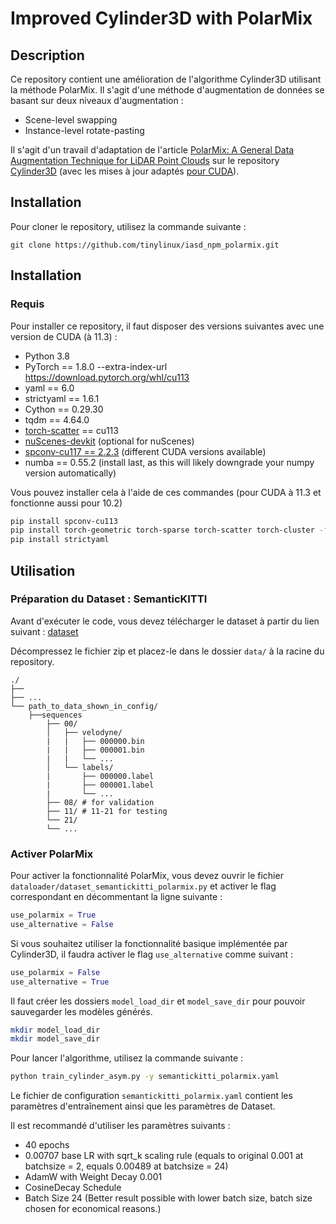 # Improved Cylinder3D with PolarMix

## Description

Ce repository contient une amélioration de l'algorithme Cylinder3D utilisant la méthode PolarMix. Il s'agit d'une méthode d'augmentation de données se basant sur deux niveaux d'augmentation : 
- Scene-level swapping
- Instance-level rotate-pasting

Il s'agit d'un travail d'adaptation de l'article [PolarMix: A General Data Augmentation Technique for LiDAR Point Clouds](https://arxiv.org/abs/2208.00223) sur le repository [Cylinder3D](https://github.com/xinge008/Cylinder3D) (avec les mises à jour adaptés [pour CUDA](https://github.com/L-Reichardt/Cylinder3D-updated-CUDA)).

## Installation

Pour cloner le repository, utilisez la commande suivante :
```
git clone https://github.com/tinylinux/iasd_npm_polarmix.git
```

## Installation

### Requis

Pour installer ce repository, il faut disposer des versions suivantes avec une version de CUDA (à 11.3) :

- Python 3.8
- PyTorch == 1.8.0 --extra-index-url https://download.pytorch.org/whl/cu113
- yaml == 6.0
- strictyaml == 1.6.1
- Cython == 0.29.30
- tqdm == 4.64.0
- [torch-scatter](https://github.com/rusty1s/pytorch_scatter) == cu113
- [nuScenes-devkit](https://github.com/nutonomy/nuscenes-devkit) (optional for nuScenes)
- [spconv-cu117 == 2.2.3](https://github.com/traveller59/spconv) (different CUDA versions available)
- numba == 0.55.2 (install last, as this will likely downgrade your numpy version automatically)

Vous pouvez installer cela à l'aide de ces commandes (pour CUDA à 11.3 et fonctionne aussi pour 10.2) 
```bash
pip install spconv-cu113
pip install torch-geometric torch-sparse torch-scatter torch-cluster -f https://pytorch-geometric.com/whl/torch-1.8.0+cu113.html
pip install strictyaml
```

## Utilisation

### Préparation du Dataset : SemanticKITTI

Avant d'exécuter le code, vous devez télécharger le dataset à partir du lien suivant : [dataset](https://perso.crans.org/rlali/cylinder_data.tar.gz)

Décompressez le fichier zip et placez-le dans le dossier `data/` à la racine du repository.

```
./
├── 
├── ...
└── path_to_data_shown_in_config/
    ├──sequences
        ├── 00/           
        │   ├── velodyne/	
        |   |	├── 000000.bin
        |   |	├── 000001.bin
        |   |	└── ...
        │   └── labels/ 
        |       ├── 000000.label
        |       ├── 000001.label
        |       └── ...
        ├── 08/ # for validation
        ├── 11/ # 11-21 for testing
        └── 21/
	    └── ...
```

### Activer PolarMix

Pour activer la fonctionnalité PolarMix, vous devez ouvrir le fichier `dataloader/dataset_semantickitti_polarmix.py` et activer le flag correspondant en décommentant la ligne suivante :

```python
use_polarmix = True
use_alternative = False
```

Si vous souhaitez utiliser la fonctionnalité basique implémentée par Cylinder3D, il faudra activer le flag `use_alternative` comme suivant :

```python
use_polarmix = False
use_alternative = True
```

Il faut créer les dossiers `model_load_dir` et `model_save_dir` pour pouvoir sauvegarder les modèles générés.

```bash
mkdir model_load_dir
mkdir model_save_dir
```

Pour lancer l'algorithme, utilisez la commande suivante :

```bash
python train_cylinder_asym.py -y semantickitti_polarmix.yaml
```

Le fichier de configuration `semantickitti_polarmix.yaml` contient les paramètres d'entraînement ainsi que les paramètres de Dataset.

Il est recommandé d'utiliser les paramètres suivants :
- 40 epochs
- 0.00707 base LR with sqrt_k scaling rule (equals to original 0.001 at batchsize = 2, equals 0.00489 at batchsize = 24)
- AdamW with Weight Decay 0.001
- CosineDecay Schedule
- Batch Size 24 (Better result possible with lower batch size, batch size chosen for economical reasons.)